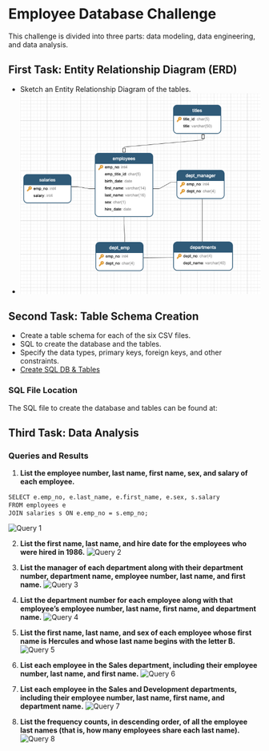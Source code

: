
# Employee Database Challenge

This challenge is divided into three parts: data modeling, data engineering, and data analysis.

## First Task: Entity Relationship Diagram (ERD)

- Sketch an Entity Relationship Diagram of the tables.
- ![ERD](EmployeeSQL/images/ERD_entity_relationship_diagram_SQL_2024-07-22_22-58-57.png)

## Second Task: Table Schema Creation

- Create a table schema for each of the six CSV files.
- SQL to create the database and the tables.
- Specify the data types, primary keys, foreign keys, and other constraints.
- [Create SQL DB & Tables](EmployeeSQL/SQL_create_statements/SQL_Create_all_tables.sql)
  

### SQL File Location
The SQL file to create the database and tables can be found at:


## Third Task: Data Analysis

### Queries and Results

1. **List the employee number, last name, first name, sex, and salary of each employee.**
```
SELECT e.emp_no, e.last_name, e.first_name, e.sex, s.salary
FROM employees e
JOIN salaries s ON e.emp_no = s.emp_no;
```

   ![Query 1](path/to/query1_image.png)

2. **List the first name, last name, and hire date for the employees who were hired in 1986.**
   ![Query 2](path/to/query2_image.png)

3. **List the manager of each department along with their department number, department name, employee number, last name, and first name.**
   ![Query 3](path/to/query3_image.png)

4. **List the department number for each employee along with that employee’s employee number, last name, first name, and department name.**
   ![Query 4](path/to/query4_image.png)

5. **List the first name, last name, and sex of each employee whose first name is Hercules and whose last name begins with the letter B.**
   ![Query 5](path/to/query5_image.png)

6. **List each employee in the Sales department, including their employee number, last name, and first name.**
   ![Query 6](path/to/query6_image.png)

7. **List each employee in the Sales and Development departments, including their employee number, last name, first name, and department name.**
   ![Query 7](path/to/query7_image.png)

8. **List the frequency counts, in descending order, of all the employee last names (that is, how many employees share each last name).**
   ![Query 8](path/to/query8_image.png)
